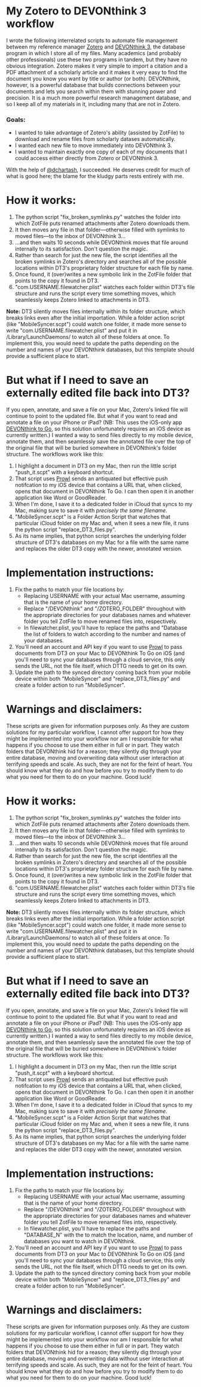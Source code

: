 <h1>My Zotero to DEVONthink 3 workflow</h1>
<p>I wrote the following interrelated scripts to automate file management between my reference manager <a href="https://www.zotero.org" target="_blank">Zotero</a> and <a href="https://www.devontechnologies.com" target="_blank">DEVONthink 3</a>, the database program in which I store all of my files. Many academics (and probably other professionals) use these two programs in tandem, but they have no obvious integration. Zotero makes it very simple to import a citation and a PDF attachment of a scholarly article and it makes it very easy to find the document you know you want by title or author (or both). DEVONthink, however, is a powerful database that builds connections between your documents and lets you search within them with stunning power and precision. It is a much more powerful research management database, and so I keep all of my materials in it, including many that are not in Zotero.</p><p><h3>Goals:</h3></p><ul><li>I wanted to take advantage of Zotero's ability (assisted by ZotFile) to download and rename files from scholarly datases automatically.<li>I wanted each new file to move immediately into DEVONthink 3.<li>I wanted to maintain exactly one copy of each of my documents that I could access either directly from Zotero or DEVONthink 3.</li></ul><p>With the help of <a href="https://github.com/dchartash">@dchartash</a>, I succeeded. He deserves credit for much of what is good here; the blame for the kludgy parts rests entirely with me.</p>
<H1>How it works:</H1><ol><li>The python script "fix_broken_symlinks.py" watches the folder into which ZotFile puts renamed attachments after Zotero downloads them.</li><li>It then moves any file in that folder&mdash;otherwise filled with symlinks to moved files&mdash;to the inbox of DEVONthink 3...</li><li>...and then waits 10 seconds while DEVONthink moves that file around internally to its satisfaction. Don't question the magic.</li><li>Rather than search for just the new file, the script identifies all the broken symlinks in Zotero's directory and searches all of the possible locations within DT3's proprietary folder structure for each file by name.</li><li>Once found, it (over)writes a new symbolic link in the ZotFile folder that points to the copy it found in DT3.</li><li>"com.USERNAME.filewatcher.plist" watches each folder within DT3's file structure and runs the script every time something moves, which seamlessly keeps Zotero linked to attachments in DT3.</li></ol><p><B>Note:</b> DT3 silently moves files internally within its folder structure, which breaks links even after the initial importation. While a folder action script (like "MobileSyncer.scpt") could watch one folder, it made more sense to write "com.USERNAME.filewatcher.plist" and put it in /Library/LaunchDaemons/ to watch all of these folders at once. To implement this, you would need to update the paths depending on the number and names of your DEVONthink databases, but this template should provide a sufficient place to start.</p><H1>But what if I need to save an externally edited file back into DT3?</H1><p>If you open, annotate, and save a file on your Mac, Zotero's linked file will continue to point to the updated file. But what if you want to read and annotate a file on your iPhone or iPad? (NB: This uses the iOS-only app <a href="https://apps.apple.com/us/app/devonthink-to-go/id395722470">DEVONthink to Go</a>, so this solution unfortunately requires an iOS device as currently written.) I wanted a way to send files directly to my mobile device, annotate them, and then seamlessly save the annotated file over the top of the original file that will be buried somewhere in DEVONthink's folder structure. The workflows work like this:<ol><li>I highlight a document in DT3 on my Mac, then run the little script "push_it.scpt" with a keyboard shortcut.</li><li>That script uses <a href="https://www.prowlapp.com">Prowl</a> sends an antiquated but effective push notifcation to my iOS device that contains a URL that, when clicked, opens that document in DEVONthink To Go. I can then open it in another application like Word or GoodReader.</li><li>When I'm done, I save it to a dedicated folder in iCloud that syncs to my Mac, making sure to save it with <i>precisely the same filename</i>.</li><li>"MobileSyncer.scpt" is a Folder Action Script that watches that particular iCloud folder on my Mac and, when it sees a new file, it runs the python script "replace_DT3_files.py".</li><li>As its name implies, that python script searches the underlying folder structure of DT3's databases on my Mac for a file with the same name and replaces the older DT3 copy with the newer, annotated version.</li></ol></p><h1>Implementation instructions:</h1><ol><li>Fix the paths to match your file locations by:<ul><li>Replacing USERNAME with your actual Mac username, assuming that is the name of your home directory.</li><li>Replace "/DEVONthink" and "/ZOTERO_FOLDER" throughout with the appropriate directories for your databases names and whatever folder you tell ZotFile to move renamed files into, respectively.</li><li>In filewatcher.plist, you'll have to replace the paths and "Database the list of folders to watch according to the number and names of your databases.</ul><li>You'll need an account and API key if you want to use <a href="https://www.prowlapp.com" target="_blank">Prowl</a> to pass documents from DT3 on your Mac to DEVONthink To Go on iOS (and you'll need to sync your databases through a cloud service, this only sends the URL, not the file itself, which DTTG needs to get on its own.</li><li>Update the path to the synced directory coming back from your mobile device within both "MobileSyncer" and "replace_DT3_files.py" and create a folder action to run "MobileSyncer".</li></ol><H1>Warnings and disclaimers:</H1><p>These scripts are given for information purposes only. As they are custom solutions for my particular workflow, I cannot offer support for how they might be implemented into your workflow nor am I responsible for what happens if you choose to use them either in full or in part. They watch folders that DEVONthink hid for a reason; they silently dig through your entire database, moving and overwriting data without user interaction at terrifying speeds and scale. As such, they are not for the feint of heart. You should know what they do and how before you try to modify them to do what you need for them to do on your machine. Good luck!</p>
<H1>How it works:</H1><ol><li>The python script "fix_broken_symlinks.py" watches the folder into which ZotFile puts renamed attachments after Zotero downloads them.</li><li>It then moves any file in that folder&mdash;otherwise filled with symlinks to moved files&mdash;to the inbox of DEVONthink 3...</li><li>...and then waits 10 seconds while DEVONthink moves that file around internally to its satisfaction. Don't question the magic.</li><li>Rather than search for just the new file, the script identifies all the broken symlinks in Zotero's directory and searches all of the possible locations within DT3's proprietary folder structure for each file by name.</li><li>Once found, it (over)writes a new symbolic link in the ZotFile folder that points to the copy it found in DT3.</li><li>"com.USERNAME.filewatcher.plist" watches each folder within DT3's file structure and runs the script every time something moves, which seamlessly keeps Zotero linked to attachments in DT3.</li></ol><p><B>Note:</b> DT3 silently moves files internally within its folder structure, which breaks links even after the initial importation. While a folder action script (like "MobileSyncer.scpt") could watch one folder, it made more sense to write "com.USERNAME.filewatcher.plist" and put it in /Library/LaunchDaemons/ to watch all of these folders at once. To implement this, you would need to update the paths depending on the number and names of your DEVONthink databases, but this template should provide a sufficient place to start.</p><H1>But what if I need to save an externally edited file back into DT3?</H1><p>If you open, annotate, and save a file on your Mac, Zotero's linked file will continue to point to the updated file. But what if you want to read and annotate a file on your iPhone or iPad? (NB: This uses the iOS-only app <a href="https://apps.apple.com/us/app/devonthink-to-go/id395722470">DEVONthink to Go</a>, so this solution unfortunately requires an iOS device as currently written.) I wanted a way to send files directly to my mobile device, annotate them, and then seamlessly save the annotated file over the top of the original file that will be buried somewhere in DEVONthink's folder structure. The workflows work like this:<ol><li>I highlight a document in DT3 on my Mac, then run the little script "push_it.scpt" with a keyboard shortcut.</li><li>That script uses <a href="https://www.prowlapp.com">Prowl</a> sends an antiquated but effective push notifcation to my iOS device that contains a URL that, when clicked, opens that document in DEVONthink To Go. I can then open it in another application like Word or GoodReader.</li><li>When I'm done, I save it to a dedicated folder in iCloud that syncs to my Mac, making sure to save it with <i>precisely the same filename</i>.</li><li>"MobileSyncer.scpt" is a Folder Action Script that watches that particular iCloud folder on my Mac and, when it sees a new file, it runs the python script "replace_DT3_files.py".</li><li>As its name implies, that python script searches the underlying folder structure of DT3's databases on my Mac for a file with the same name and replaces the older DT3 copy with the newer, annotated version.</li></ol></p><h1>Implementation instructions:</h1><ol><li>Fix the paths to match your file locations by:<ul><li>Replacing USERNAME with your actual Mac username, assuming that is the name of your home directory.</li><li>Replace "/DEVONthink" and "/ZOTERO_FOLDER" throughout with the appropriate directories for your databases names and whatever folder you tell ZotFile to move renamed files into, respectively.</li><li>In filewatcher.plist, you'll have to replace the paths and "DATABASE_N" with the to match the location, name, and number of databases you want to watch in DEVONthink.</ul><li>You'll need an account and API key if you want to use <a href="https://www.prowlapp.com" target="_blank">Prowl</a> to pass documents from DT3 on your Mac to DEVONthink To Go on iOS (and you'll need to sync your databases through a cloud service, this only sends the URL, not the file itself, which DTTG needs to get on its own.</li><li>Update the path to the synced directory coming back from your mobile device within both "MobileSyncer" and "replace_DT3_files.py" and create a folder action to run "MobileSyncer".</li></ol><H1>Warnings and disclaimers:</H1><p>These scripts are given for information purposes only. As they are custom solutions for my particular workflow, I cannot offer support for how they might be implemented into your workflow nor am I responsible for what happens if you choose to use them either in full or in part. They watch folders that DEVONthink hid for a reason; they silently dig through your entire database, moving and overwriting data without user interaction at terrifying speeds and scale. As such, they are not for the feint of heart. You should know what they do and how before you try to modify them to do what you need for them to do on your machine. Good luck!</p>